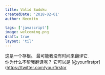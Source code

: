 ```yaml
---
title: Valid Sudoku
createdDate: '2018-02-01'
author: Necmttn

tags: ['javascript']
image: welcoming.png
draft: true
layout: 'til'
---
```


这是一个存根。 最可能我没有时间来翻译它.  
你为什么不帮我翻译呢？ 它可以是 [@yourfirstpr](https://twitter.com/yourfirstpr
